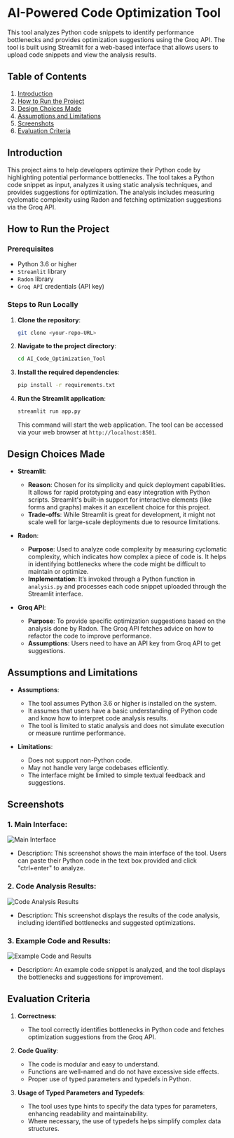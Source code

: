 # AI-Powered Code Optimization Tool

This tool analyzes Python code snippets to identify performance bottlenecks and provides optimization suggestions using the Groq API. The tool is built using Streamlit for a web-based interface that allows users to upload code snippets and view the analysis results.

## Table of Contents

1. [Introduction](#introduction)
2. [How to Run the Project](#how-to-run-the-project)
3. [Design Choices Made](#design-choices-made)
4. [Assumptions and Limitations](#assumptions-and-limitations)
5. [Screenshots](#screenshots)
6. [Evaluation Criteria](#evaluation-criteria)

## Introduction

This project aims to help developers optimize their Python code by highlighting potential performance bottlenecks. The tool takes a Python code snippet as input, analyzes it using static analysis techniques, and provides suggestions for optimization. The analysis includes measuring cyclomatic complexity using Radon and fetching optimization suggestions via the Groq API.

## How to Run the Project

### Prerequisites
- Python 3.6 or higher
- `Streamlit` library
- `Radon` library
- `Groq API` credentials (API key)

### Steps to Run Locally
1. **Clone the repository**:
   ```bash
   git clone <your-repo-URL>
   ```

2. **Navigate to the project directory**:
   ```bash
   cd AI_Code_Optimization_Tool
   ```

3. **Install the required dependencies**:
   ```bash
   pip install -r requirements.txt
   ```

4. **Run the Streamlit application**:
   ```bash
   streamlit run app.py
   ```
   This command will start the web application. The tool can be accessed via your web browser at `http://localhost:8501`.

## Design Choices Made

- **Streamlit**:
  - **Reason**: Chosen for its simplicity and quick deployment capabilities. It allows for rapid prototyping and easy integration with Python scripts. Streamlit's built-in support for interactive elements (like forms and graphs) makes it an excellent choice for this project.
  - **Trade-offs**: While Streamlit is great for development, it might not scale well for large-scale deployments due to resource limitations.

- **Radon**:
  - **Purpose**: Used to analyze code complexity by measuring cyclomatic complexity, which indicates how complex a piece of code is. It helps in identifying bottlenecks where the code might be difficult to maintain or optimize.
  - **Implementation**: It’s invoked through a Python function in `analysis.py` and processes each code snippet uploaded through the Streamlit interface.

- **Groq API**:
  - **Purpose**: To provide specific optimization suggestions based on the analysis done by Radon. The Groq API fetches advice on how to refactor the code to improve performance.
  - **Assumptions**: Users need to have an API key from Groq API to get suggestions.

## Assumptions and Limitations

- **Assumptions**:
  - The tool assumes Python 3.6 or higher is installed on the system.
  - It assumes that users have a basic understanding of Python code and know how to interpret code analysis results.
  - The tool is limited to static analysis and does not simulate execution or measure runtime performance.

- **Limitations**:
  - Does not support non-Python code.
  - May not handle very large codebases efficiently.
  - The interface might be limited to simple textual feedback and suggestions.

## Screenshots

### 1. Main Interface:
![Main Interface](https://github.com/user-attachments/assets/71d9df9f-ab3d-463c-8df4-da1981594cfb)

- Description: This screenshot shows the main interface of the tool. Users can paste their Python code in the text box provided and click "ctrl+enter" to analyze.

### 2. Code Analysis Results:
![Code Analysis Results]("https://github.com/user-attachments/assets/535906b9-eceb-4a8b-b61b-3cb003a3759c)

- Description: This screenshot displays the results of the code analysis, including identified bottlenecks and suggested optimizations.

### 3. Example Code and Results:
![Example Code and Results](https://imgur.com/a/UUueFaR)

- Description: An example code snippet is analyzed, and the tool displays the bottlenecks and suggestions for improvement.

## Evaluation Criteria

1. **Correctness**: 
   - The tool correctly identifies bottlenecks in Python code and fetches optimization suggestions from the Groq API.

2. **Code Quality**:
   - The code is modular and easy to understand.
   - Functions are well-named and do not have excessive side effects.
   - Proper use of typed parameters and typedefs in Python.

3. **Usage of Typed Parameters and Typedefs**:
   - The tool uses type hints to specify the data types for parameters, enhancing readability and maintainability.
   - Where necessary, the use of typedefs helps simplify complex data structures.
